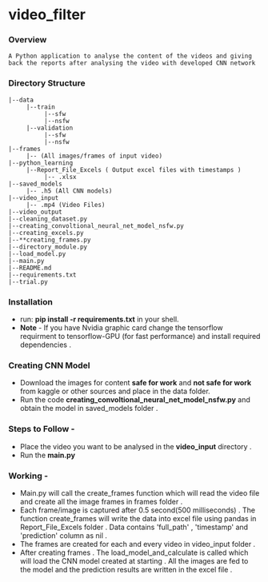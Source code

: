 # video_filter

### Overview
    A Python application to analyse the content of the videos and giving back the reports after analysing the video with developed CNN network
    
### Directory Structure
```
|--data
     |--train
          |--sfw
          |--nsfw
     |--validation
          |--sfw
          |--nsfw
|--frames
     |-- (All images/frames of input video)
|--python_learning
     |--Report_File_Excels ( Output excel files with timestamps ) 
          |-- .xlsx
|--saved_models
     |-- .h5 (All CNN models)
|--video_input
     |-- .mp4 (Video Files)
|--video_output
|--cleaning_dataset.py
|--creating_convoltional_neural_net_model_nsfw.py
|--creating_excels.py
|--**creating_frames.py
|--directory_module.py
|--load_model.py
|--main.py
|--README.md
|--requirements.txt
|--trial.py
``` 
### Installation


- run: **pip install -r requirements.txt** in your shell.
- **Note** - If you have Nvidia graphic card change the tensorflow requirment to tensorflow-GPU (for fast performance) and install required dependencies .


### Creating CNN Model  


- Download the images for content **safe for work** and **not safe for work** from kaggle or other sources and place in the data folder.
- Run the code **creating_convoltional_neural_net_model_nsfw.py** and obtain the model in saved_models folder .


### Steps to Follow -

- Place the video you want to be analysed in the **video_input** directory .
- Run the **main.py** 


### Working -


- Main.py will call the create_frames function which will read the video file and create all the image frames in frames folder .
- Each frame/image is captured after 0.5 second(500 milliseconds) . The function create_frames will write the data into excel file using pandas in Report_File_Excels folder . Data contains 'full_path' , 'timestamp' and 'prediction' column as nil .
- The frames are created for each and every video in video_input folder .
- After creating frames . The load_model_and_calculate is called which will load the CNN model created at starting . All the images are fed to the model and the prediction results are written in the excel file .

